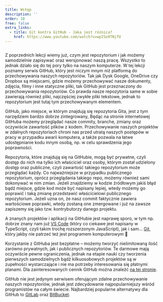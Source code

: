 ```yaml
---
title: Wstęp
description: ''
order: 10
free: false
extra_links:
  - title: Git kontra GitHub - Jaka jest różnica?
    href: https://www.youtube.com/watch?v=wpISo9TNjfU
---
```


<img src="/online/git-github/img/github/logo.png" alt="" />

Z poprzednich lekcji wiemy już, czym jest repozytorium i jak możemy samodzielnie zapisywać oraz wersjonować naszą pracę. Wszystko to jednak działo się do tej pory tylko na naszym komputerze. W tej lekcji poznamy serwis GitHub, który jest niczym innym niż platformą do przechowywania naszych repozytoriów. Tak jak Dysk Google, OneDrive czy Dropbox są miejscami, gdzie możemy przechowywać nasze dokumenty, zdjęcia, filmy i inne statyczne pliki, tak GitHub jest przeznaczony do przechowywania repozytoriów. Co prawda nasze repozytoria same w sobie zawierają również pliki, najczęściej zwykłe pliki tekstowe, jednak to repozytorium jest tutaj tym przechowywanym elementem.

GitHub, jako miejsce, w którym znajdują się repozytoria Gita, jest z tym narzędziem bardzo dobrze zintegrowany, Będąc na stronie internetowej GitHuba możemy przeglądać nasze commity, branche, zmiany oraz oczywiście zawartość plików z kodem. Przechowywanie naszych projektów w zdalnych repozytoriach chroni nas przed utratą naszych postępów w pracy w przypadku awarii komputera, a także pozwala na łatwe udostępnianie kodu innym osobą, np. w celu sprawdzenia jego poprawności.

Repozytoria, które znajdują się na GitHubie, mogą być prywatne, czyli dostęp do nich ma tylko ich właściciel oraz osoby, którym został udzielony dostęp oraz publiczne, czyli zawartość takiego repozytorium może przeglądać każdy. Co najważniejsze w przypadku publicznego repozytorium, oprócz przeglądania takiego repo, możemy również sami dokonywać w nim zmian. Jeżeli znajdziemy w kodzie źródłowym jakiś błąd bądź miejsce, gdzie kod może być napisany lepiej, wtedy możemy go poprawić i taką zmianę przedstawić właścicielowi publicznego repozytorium. Jeżeli uzna on, że nasz commit faktycznie zawiera wartościowe poprawki, wtedy zostaną one zmergowane i już na zawsze zapiszemy się jako tzw. kontrybutorzy danego projektu.

A znanych projektów i aplikacji na GitHubie jest naprawę sporo, w tym np. dobrze znany nam już [VS Code](https://github.com/microsoft/vscode) (który co ciekawe jest napisany w TypeScript, czyli takim trochę rozszerzonym JavaScript), jak i sam… [Git](https://github.com/git/git), który jakby nie patrzeć też jest programem komputerowym 🙂

Korzystanie z GitHuba jest bezpłatne – możemy tworzyć nielimitowaną ilość zarówno prywatnych, jak i publicznych repozytoriów. Te darmowe mają oczywiście pewne ograniczenia, jednak na etapie nauki czy tworzenia pierwszych samodzielnych bądź kilkuosobowych projektów są w zupełności wystarczające i nie ma potrzeby interesowania się płatnymi planami. Dla zainteresowanych cennik GitHub można znaleźć [na tej stronie](https://github.com/pricing).

GitHub nie jest jedynym serwisem oferującym zdalne przechowywanie naszych repozytoriów, jednak jest zdecydowanie najpopularniejszy wśród programistów na całym świecie. Najbardziej popularne alternatywy dla GitHub to [GitLab](https://about.gitlab.com/) oraz [BitBucket](https://bitbucket.org/product/).
